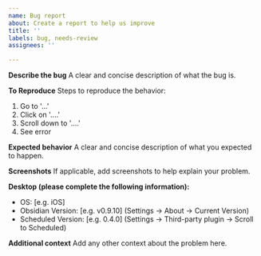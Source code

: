 ```yaml
---
name: Bug report
about: Create a report to help us improve
title: ''
labels: bug, needs-review
assignees: ''

---
```


**Describe the bug**
A clear and concise description of what the bug is.

**To Reproduce**
Steps to reproduce the behavior:
1. Go to '...'
2. Click on '....'
3. Scroll down to '....'
4. See error

**Expected behavior**
A clear and concise description of what you expected to happen.

**Screenshots**
If applicable, add screenshots to help explain your problem.

**Desktop (please complete the following information):**
 - OS: [e.g. iOS]
 - Obsidian Version: [e.g. v0.9.10] (Settings → About → Current Version)
 - Scheduled Version: [e.g. 0.4.0] (Settings → Third-party plugin → Scroll to Scheduled)

**Additional context**
Add any other context about the problem here.
